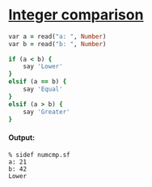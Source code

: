 [1]: http://rosettacode.org/wiki/Integer_comparison

# [Integer comparison][1]

```ruby
var a = read("a: ", Number)
var b = read("b: ", Number)
 
if (a < b) {
    say 'Lower'
}
elsif (a == b) {
    say 'Equal'
}
elsif (a > b) {
    say 'Greater'
}
```

#### Output:
```
% sidef numcmp.sf
a: 21
b: 42
Lower
```
